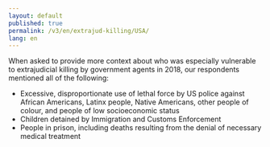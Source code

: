 ```yaml
---
layout: default
published: true
permalink: /v3/en/extrajud-killing/USA/
lang: en
---
```


When asked to provide more context about who was especially vulnerable to extrajudicial killing by government agents in 2018, our respondents mentioned all of the following:
- Excessive, disproportionate use of lethal force by US police against African Americans, Latinx people, Native Americans, other people of colour, and people of low socioeconomic status
- Children detained by Immigration and Customs Enforcement
- People in prison, including deaths resulting from the denial of necessary medical treatment

